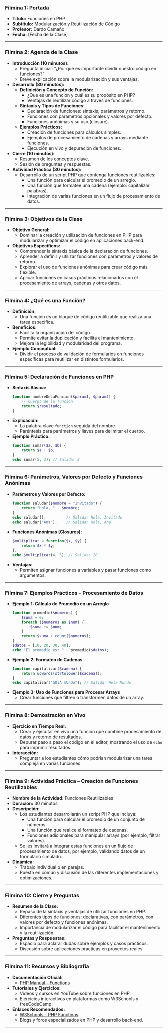 ### Filmina 1: Portada
- **Título:** Funciones en PHP
- **Subtítulo:** Modularización y Reutilización de Código
- **Profesor:** Dardo Camaño
- **Fecha:** [Fecha de la Clase]

---

### Filmina 2: Agenda de la Clase
- **Introducción (10 minutos):**
  - Pregunta inicial: “¿Por qué es importante dividir nuestro código en funciones?”
  - Breve explicación sobre la modularización y sus ventajas.
- **Desarrollo (80 minutos):**
  - **Definición y Concepto de Función:**
    - ¿Qué es una función y cuál es su propósito en PHP?
    - Ventajas de reutilizar código a través de funciones.
  - **Sintaxis y Tipos de Funciones:**
    - Declaración de funciones: sintaxis, parámetros y retorno.
    - Funciones con parámetros opcionales y valores por defecto.
    - Funciones anónimas y su uso (closure).
  - **Ejemplos Prácticos:**
    - Creación de funciones para cálculos simples.
    - Ejemplos de procesamiento de cadenas y arrays mediante funciones.
    - Ejecución en vivo y depuración de funciones.
- **Cierre (10 minutos):**
  - Resumen de los conceptos clave.
  - Sesión de preguntas y respuestas.
- **Actividad Práctica (30 minutos):**
  - Desarrollo de un script PHP que contenga funciones reutilizables:
    - Una función para calcular el promedio de un arreglo.
    - Una función que formatee una cadena (ejemplo: capitalizar palabras).
    - Integración de varias funciones en un flujo de procesamiento de datos.

---

### Filmina 3: Objetivos de la Clase
- **Objetivo General:**
  - Dominar la creación y utilización de funciones en PHP para modularizar y optimizar el código en aplicaciones back-end.
- **Objetivos Específicos:**
  - Comprender la sintaxis básica de la declaración de funciones.
  - Aprender a definir y utilizar funciones con parámetros y valores de retorno.
  - Explorar el uso de funciones anónimas para crear código más flexible.
  - Aplicar funciones en casos prácticos relacionados con el procesamiento de arrays, cadenas y otros datos.

---

### Filmina 4: ¿Qué es una Función?
- **Definición:**
  - Una función es un bloque de código reutilizable que realiza una tarea específica.
- **Beneficios:**
  - Facilita la organización del código.
  - Permite evitar la duplicación y facilita el mantenimiento.
  - Mejora la legibilidad y modularidad del programa.
- **Ejemplo Conceptual:**
  - Dividir el proceso de validación de formularios en funciones específicas para reutilizar en distintos formularios.

---

### Filmina 5: Declaración de Funciones en PHP
- **Sintaxis Básica:**
  ```php
  function nombreDeLaFuncion($param1, $param2) {
      // Cuerpo de la función
      return $resultado;
  }
  ```
- **Explicación:**
  - La palabra clave `function` seguida del nombre.
  - Paréntesis para parámetros y llaves para delimitar el cuerpo.
- **Ejemplo Práctico:**
  ```php
  function sumar($a, $b) {
      return $a + $b;
  }
  echo sumar(5, 3); // Salida: 8
  ```

---

### Filmina 6: Parámetros, Valores por Defecto y Funciones Anónimas
- **Parámetros y Valores por Defecto:**
  ```php
  function saludar($nombre = "Invitado") {
      return "Hola, " . $nombre;
  }
  echo saludar();         // Salida: Hola, Invitado
  echo saludar("Ana");    // Salida: Hola, Ana
  ```
- **Funciones Anónimas (Closures):**
  ```php
  $multiplicar = function($x, $y) {
      return $x * $y;
  };
  echo $multiplicar(4, 5); // Salida: 20
  ```
- **Ventajas:**
  - Permiten asignar funciones a variables y pasar funciones como argumentos.

---

### Filmina 7: Ejemplos Prácticos – Procesamiento de Datos
- **Ejemplo 1: Cálculo de Promedio en un Arreglo**
  ```php
  function promedio($numeros) {
      $suma = 0;
      foreach ($numeros as $num) {
          $suma += $num;
      }
      return $suma / count($numeros);
  }
  $datos = [10, 20, 30, 40];
  echo "El promedio es: " . promedio($datos);
  ```
- **Ejemplo 2: Formateo de Cadenas**
  ```php
  function capitalizar($cadena) {
      return ucwords(strtolower($cadena));
  }
  echo capitalizar("hOlA mUnDo"); // Salida: Hola Mundo
  ```
- **Ejemplo 3: Uso de Funciones para Procesar Arrays**
  - Crear funciones que filtren o transformen datos de un array.

---

### Filmina 8: Demostración en Vivo
- **Ejercicio en Tiempo Real:**
  - Crear y ejecutar en vivo una función que combine procesamiento de datos y retorno de resultados.
  - Depurar paso a paso el código en el editor, mostrando el uso de `echo` para imprimir resultados.
- **Interacción:**
  - Preguntar a los estudiantes cómo podrían modularizar una tarea compleja en varias funciones.

---

### Filmina 9: Actividad Práctica – Creación de Funciones Reutilizables
- **Nombre de la Actividad:** Funciones Reutilizables
- **Duración:** 30 minutos
- **Descripción:**
  - Los estudiantes desarrollarán un script PHP que incluya:
    - Una función para calcular el promedio de un conjunto de números.
    - Una función que realice el formateo de cadenas.
    - Funciones adicionales para manipular arrays (por ejemplo, filtrar valores).
  - Se les invitará a integrar estas funciones en un flujo de procesamiento de datos, por ejemplo, validando datos de un formulario simulado.
- **Dinámica:**
  - Trabajo individual o en parejas.
  - Puesta en común y discusión de las diferentes implementaciones y optimizaciones.

---

### Filmina 10: Cierre y Preguntas
- **Resumen de la Clase:**
  - Repaso de la sintaxis y ventajas de utilizar funciones en PHP.
  - Diferentes tipos de funciones: declarativas, con parámetros, con valores por defecto y funciones anónimas.
  - Importancia de modularizar el código para facilitar el mantenimiento y la reutilización.
- **Preguntas y Respuestas:**
  - Espacio para aclarar dudas sobre ejemplos y casos prácticos.
  - Discusión sobre aplicaciones prácticas en proyectos reales.

---

### Filmina 11: Recursos y Bibliografía
- **Documentación Oficial:**
  - [PHP Manual – Functions](https://www.php.net/manual/es/language.functions.php)
- **Tutoriales y Ejercicios:**
  - Videos y cursos en YouTube sobre funciones en PHP.
  - Ejercicios interactivos en plataformas como W3Schools y freeCodeCamp.
- **Enlaces Recomendados:**
  - [W3Schools – PHP Functions](https://www.w3schools.com/php/php_functions.asp)
  - Blogs y foros especializados en PHP y desarrollo back-end.

---
